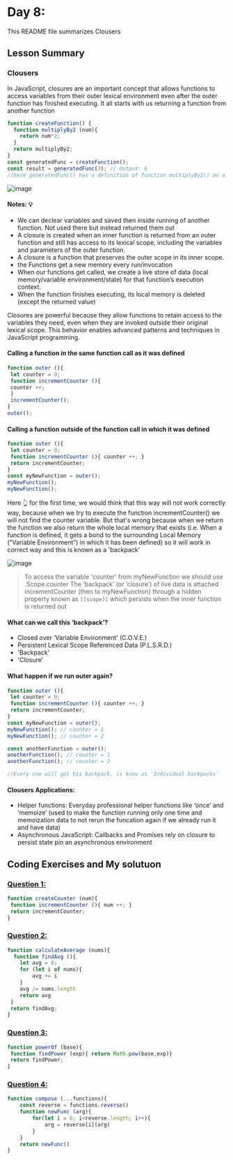 # Day 8: 

This README file summarizes Clousers 

## Lesson Summary

### Clousers 
In JavaScript, closures are an important concept that allows functions to access variables from their outer lexical environment even after the outer function has finished executing. It all starts with us returning a function from another function

```javascript
function createFunction() {
  function multiplyBy2 (num){
    return num*2;
  }
  return multiplyBy2;
}
const generatedFunc = createFunction();
const result = generatedFunc(3); // Output: 6
//here generatedFunc() has a definition of function multiplyBy2() as a result of excution one time for createFunction()
```

![image](https://github.com/WaleedZriqui/Mastering-JavaScript-in-20-days/assets/90526475/8f7ccb83-e4a2-490f-9674-cf448e75ba89)

#### Notes: 💡
- We can declear variables and saved then inside running of another function. Not used there but instead returned them out 
- A closure is created when an inner function is returned from an outer function and still has access to its lexical scope, including the variables and parameters of the outer function.
- A closure is a function that preserves the outer scope in its inner scope.
- the Functions get a new memory every run/invocation
- When our functions get called, we create a live store of data (local memory/variable environment/state) for that function’s execution context.
- When the function finishes executing, its local memory is deleted (except the returned value)


Closures are powerful because they allow functions to retain access to the variables they need, even when they are invoked outside their original lexical scope. This behavior enables advanced patterns and techniques in JavaScript programming.


#### Calling a function in the same function call as it was defined
```javascript
function outer (){
 let counter = 0;
 function incrementCounter (){
 counter ++;
 }
 incrementCounter();
}
outer();
```

#### Calling a function outside of the function call in which it was defined
```javascript
function outer (){
 let counter = 0;
 function incrementCounter (){ counter ++; }
 return incrementCounter;
}
const myNewFunction = outer();
myNewFunction();  
myNewFunction();
```
Here 👆 for the first time, we would think that this way will not work correctly way, because when we try to execute the function incrementCounter() we will not find the counter variable. But that's wrong because when we return the function we also return the whole local memory that exists (i.e. When a function is defined, it gets a bond to the surrounding Local Memory (“Variable Environment”) in which it has been defined) so it will work in correct way and this is known as a 'backpack'

![image](https://github.com/WaleedZriqui/Mastering-JavaScript-in-20-days/assets/90526475/f597a8a9-e03f-4574-9feb-86296d5a8abf)

> To access the variable 'counter' from myNewFunction we should use .Scope.counter 
> The ‘backpack’ (or ‘closure’) of live data is attached incrementCounter (then to myNewFunction) through a hidden property known as `[[scope]]` which persists when the inner function is returned out

#### What can we call this ‘backpack’?
- Closed over ‘Variable Environment’ (C.O.V.E.)
- Persistent Lexical Scope Referenced Data (P.L.S.R.D.)
- 'Backpack'
- 'Closure'

#### What happen if we run outer again?
```javascript
function outer (){
 let counter = 0;
 function incrementCounter (){ counter ++; }
 return incrementCounter;
}
const myNewFunction = outer();
myNewFunction(); // counter = 1
myNewFunction(); // counter = 2 

const anotherFunction = outer();
anotherFunction(); // counter = 1
anotherFunction(); // counter = 2

//Every one will got his backpack, is know as 'Individual backpacks'  
```

#### Clousers Applications:
- Helper functions: Everyday professional helper functions like ‘once’ and ‘memoize’ (used to make the function running only one time and memoization data to not rerun the funcation again if we already run it and have data)
- Asynchronous JavaScript: Callbacks and Promises rely on closure to persist state pin an asynchronous environment


## Coding Exercises and My solutuon

### [Question 1:](https://github.com/orjwan-alrajaby/gsg-QA-Nablus-training-2023/blob/main/learning-sprint-1/week2%20-%20javaScript-the-hard-parts-v2/day%202/tasks.md)
```javascript
function createCounter (num){
 function incrementCounter (){ num ++; }
 return incrementCounter;
}
```

### [Question 2:](https://github.com/orjwan-alrajaby/gsg-QA-Nablus-training-2023/blob/main/learning-sprint-1/week2%20-%20javaScript-the-hard-parts-v2/day%202/tasks.md)
```javascript
function calculateAverage (nums){
  function findAvg (){
    let avg = 0;
    for (let i of nums){
        avg += i
    }
    avg /= nums.length
    return avg
 }
 return findAvg;
}
```

### [Question 3:](https://github.com/orjwan-alrajaby/gsg-QA-Nablus-training-2023/blob/main/learning-sprint-1/week2%20-%20javaScript-the-hard-parts-v2/day%202/tasks.md)
```javascript
function powerOf (base){
 function findPower (exp){ return Math.pow(base,exp)}
 return findPower;
}
```

### [Question 4:](https://github.com/orjwan-alrajaby/gsg-QA-Nablus-training-2023/blob/main/learning-sprint-1/week2%20-%20javaScript-the-hard-parts-v2/day%202/tasks.md)
```javascript
function compose (...functions){
    const reverse = functions.reverse()
    function newFunc (arg){
        for(let i = 0; i<reverse.length; i++){
            arg = reverse[i](arg)
        }
    }
    return newFunc()
}
```

